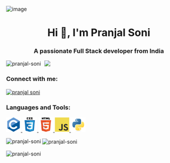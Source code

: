 ![image](https://github.com/user-attachments/assets/c0564a1c-e1d0-4402-9d12-89da39ee52ac)

 <h1 align="center">Hi 👋, I'm Pranjal Soni</h1>
<h3 align="center">A passionate Full Stack developer from India</h3>

<img align="right"  width="400" src="https://cdn.dribbble.com/users/2704414/screenshots/7466903/selfportrait.gif">

<p align="left"> <img src="https://komarev.com/ghpvc/?username=pranjal-soni&label=Profile%20views&color=0e75b6&style=flat" alt="pranjal-soni" /> </p>

<h3 align="left">Connect with me:</h3>
<p align="left">
<a href="https://linkedin.com/in/pranjal soni" target="blank"><img align="center" src="https://raw.githubusercontent.com/rahuldkjain/github-profile-readme-generator/master/src/images/icons/Social/linked-in-alt.svg" alt="pranjal soni" height="30" width="40" /></a>
</p>

<h3 align="left">Languages and Tools:</h3>
<p align="left"> <a href="https://www.cprogramming.com/" target="_blank" rel="noreferrer"> <img src="https://raw.githubusercontent.com/devicons/devicon/master/icons/c/c-original.svg" alt="c" width="40" height="40"/> </a> <a href="https://www.w3schools.com/css/" target="_blank" rel="noreferrer"> <img src="https://raw.githubusercontent.com/devicons/devicon/master/icons/css3/css3-original-wordmark.svg" alt="css3" width="40" height="40"/> </a> <a href="https://www.w3.org/html/" target="_blank" rel="noreferrer"> <img src="https://raw.githubusercontent.com/devicons/devicon/master/icons/html5/html5-original-wordmark.svg" alt="html5" width="40" height="40"/> </a> <a href="https://developer.mozilla.org/en-US/docs/Web/JavaScript" target="_blank" rel="noreferrer"> <img src="https://raw.githubusercontent.com/devicons/devicon/master/icons/javascript/javascript-original.svg" alt="javascript" width="40" height="40"/> </a> <a href="https://www.python.org" target="_blank" rel="noreferrer"> <img src="https://raw.githubusercontent.com/devicons/devicon/master/icons/python/python-original.svg" alt="python" width="40" height="40"/> </a> </p>

<p><img align="left" src="https://github-readme-stats.vercel.app/api/top-langs?username=pranjal-soni&show_icons=true&locale=en&layout=compact" alt="pranjal-soni" /></p>

<p>&nbsp;<img align="center" src="https://github-readme-stats.vercel.app/api?username=pranjal-soni&show_icons=true&locale=en" alt="pranjal-soni" /></p>

<p><img align="center" src="https://github-readme-streak-stats.herokuapp.com/?user=pranjal-soni&" alt="pranjal-soni" /></p>
